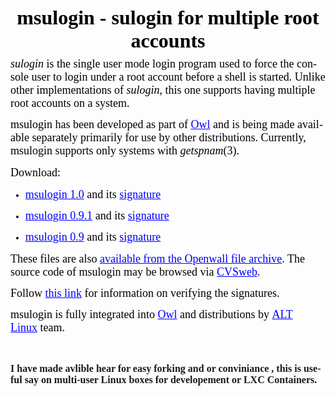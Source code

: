 <html>

<head>
<meta http-equiv=Content-Type content="text/html; charset=windows-1252">
<meta name=Generator content="Microsoft Word 12 (filtered)">
<style>
<!--
 /* Font Definitions */
 @font-face
	{font-family:Wingdings;
	panose-1:5 0 0 0 0 0 0 0 0 0;}
@font-face
	{font-family:"MS Mincho";
	panose-1:2 2 6 9 4 2 5 8 3 4;}
@font-face
	{font-family:"Cambria Math";
	panose-1:2 4 5 3 5 4 6 3 2 4;}
@font-face
	{font-family:Calibri;
	panose-1:2 15 5 2 2 2 4 3 2 4;}
@font-face
	{font-family:"\@MS Mincho";
	panose-1:2 2 6 9 4 2 5 8 3 4;}
 /* Style Definitions */
 p.MsoNormal, li.MsoNormal, div.MsoNormal
	{margin-top:0in;
	margin-right:0in;
	margin-bottom:10.0pt;
	margin-left:0in;
	line-height:115%;
	font-size:11.0pt;
	font-family:"Calibri","sans-serif";}
h1
	{mso-style-link:"Heading 1 Char";
	margin-right:0in;
	margin-left:0in;
	font-size:24.0pt;
	font-family:"Times New Roman","serif";
	font-weight:bold;}
a:link, span.MsoHyperlink
	{color:blue;
	text-decoration:underline;}
a:visited, span.MsoHyperlinkFollowed
	{color:purple;
	text-decoration:underline;}
p
	{margin-right:0in;
	margin-left:0in;
	font-size:12.0pt;
	font-family:"Times New Roman","serif";}
span.Heading1Char
	{mso-style-name:"Heading 1 Char";
	mso-style-link:"Heading 1";
	font-family:"Times New Roman","serif";
	font-weight:bold;}
span.apple-converted-space
	{mso-style-name:apple-converted-space;}
.MsoPapDefault
	{margin-bottom:10.0pt;
	line-height:115%;}
@page WordSection1
	{size:8.5in 11.0in;
	margin:1.0in 1.0in 1.0in 1.0in;}
div.WordSection1
	{page:WordSection1;}
 /* List Definitions */
 ol
	{margin-bottom:0in;}
ul
	{margin-bottom:0in;}
-->
</style>

</head>

<body lang=EN-US link=blue vlink=purple>

<div class=WordSection1>

<p class=MsoNormal align=center style='margin:6.0pt;text-align:center;
line-height:normal'><b><span style='font-size:24.0pt;font-family:"Times New Roman","serif";
color:black'>msulogin - sulogin for multiple root accounts</span></b></p>

<p class=MsoNormal style='line-height:normal'><i><span style='font-size:13.5pt;
font-family:"Times New Roman","serif";color:black'>sulogin</span></i><span
style='font-size:13.5pt;font-family:"Times New Roman","serif";color:black'>&nbsp;</span><span
style='font-size:13.5pt;font-family:"Times New Roman","serif";color:black'>is
the single user mode login program used to force the console user to login
under a root account before a shell is started. Unlike other implementations of</span><span
style='font-size:13.5pt;font-family:"Times New Roman","serif";color:black'>&nbsp;</span><i><span
style='font-size:13.5pt;font-family:"Times New Roman","serif";color:black'>sulogin</span></i><span
style='font-size:13.5pt;font-family:"Times New Roman","serif";color:black'>,
this one supports having multiple root accounts on a system.</span></p>

<p class=MsoNormal style='line-height:normal'><span style='font-size:13.5pt;
font-family:"Times New Roman","serif";color:black'>msulogin has been developed
as part of</span><span style='font-size:13.5pt;font-family:"Times New Roman","serif";
color:black'>&nbsp;</span><span style='font-size:13.5pt;font-family:"Times New Roman","serif";
color:black'><a href="http://www.openwall.com/Owl/"><span style='text-decoration:
none'>Owl</span></a></span><span style='font-size:13.5pt;font-family:"Times New Roman","serif";
color:black'>&nbsp;</span><span style='font-size:13.5pt;font-family:"Times New Roman","serif";
color:black'>and is being made available separately primarily for use by other
distributions. Currently, msulogin supports only systems with</span><span
style='font-size:13.5pt;font-family:"Times New Roman","serif";color:black'>&nbsp;</span><i><span
style='font-size:13.5pt;font-family:"Times New Roman","serif";color:black'>getspnam</span></i><span
style='font-size:13.5pt;font-family:"Times New Roman","serif";color:black'>(3).</span></p>

<p class=MsoNormal style='line-height:normal'><span style='font-size:13.5pt;
font-family:"Times New Roman","serif";color:black'>Download:</span></p>

<ul type=disc>
 <li class=MsoNormal style='color:black;line-height:normal'><span
     style='font-size:13.5pt;font-family:"Times New Roman","serif"'><a
     href="http://www.openwall.com/msulogin/msulogin-1.0.tar.gz"><span
     style='text-decoration:none'>msulogin 1.0</span></a></span><span
     style='font-size:13.5pt;font-family:"Times New Roman","serif"'>&nbsp;</span><span
     style='font-size:13.5pt;font-family:"Times New Roman","serif"'>and its</span><span
     style='font-size:13.5pt;font-family:"Times New Roman","serif"'>&nbsp;</span><span
     style='font-size:13.5pt;font-family:"Times New Roman","serif"'><a
     href="http://www.openwall.com/msulogin/msulogin-1.0.tar.gz.sign"><span
     style='text-decoration:none'>signature</span></a></span></li>
 <li class=MsoNormal style='color:black;line-height:normal'><span
     style='font-size:13.5pt;font-family:"Times New Roman","serif"'><a
     href="http://www.openwall.com/msulogin/msulogin-0.9.1.tar.gz"><span
     style='text-decoration:none'>msulogin 0.9.1</span></a></span><span
     style='font-size:13.5pt;font-family:"Times New Roman","serif"'>&nbsp;</span><span
     style='font-size:13.5pt;font-family:"Times New Roman","serif"'>and its</span><span
     style='font-size:13.5pt;font-family:"Times New Roman","serif"'>&nbsp;</span><span
     style='font-size:13.5pt;font-family:"Times New Roman","serif"'><a
     href="http://www.openwall.com/msulogin/msulogin-0.9.1.tar.gz.sign"><span
     style='text-decoration:none'>signature</span></a></span></li>
 <li class=MsoNormal style='color:black;line-height:normal'><span
     style='font-size:13.5pt;font-family:"Times New Roman","serif"'><a
     href="http://www.openwall.com/msulogin/msulogin-0.9.tar.gz"><span
     style='text-decoration:none'>msulogin 0.9</span></a></span><span
     style='font-size:13.5pt;font-family:"Times New Roman","serif"'>&nbsp;</span><span
     style='font-size:13.5pt;font-family:"Times New Roman","serif"'>and its</span><span
     style='font-size:13.5pt;font-family:"Times New Roman","serif"'>&nbsp;</span><span
     style='font-size:13.5pt;font-family:"Times New Roman","serif"'><a
     href="http://www.openwall.com/msulogin/msulogin-0.9.tar.gz.sign"><span
     style='text-decoration:none'>signature</span></a></span></li>
</ul>

<p class=MsoNormal style='line-height:normal'><span style='font-size:13.5pt;
font-family:"Times New Roman","serif";color:black'>These files are also</span><span
style='font-size:13.5pt;font-family:"Times New Roman","serif";color:black'>&nbsp;</span><span
style='font-size:13.5pt;font-family:"Times New Roman","serif";color:black'><a
href="http://download.openwall.net/pub/projects/msulogin/"><span
style='text-decoration:none'>available from the Openwall file archive</span></a>.
The source code of msulogin may be browsed via</span><span style='font-size:
13.5pt;font-family:"Times New Roman","serif";color:black'>&nbsp;</span><span
style='font-size:13.5pt;font-family:"Times New Roman","serif";color:black'><a
href="http://cvsweb.openwall.com/msulogin"><span style='text-decoration:none'>CVSweb</span></a>.</span></p>

<p class=MsoNormal style='line-height:normal'><span style='font-size:13.5pt;
font-family:"Times New Roman","serif";color:black'>Follow</span><span
style='font-size:13.5pt;font-family:"Times New Roman","serif";color:black'>&nbsp;</span><span
style='font-size:13.5pt;font-family:"Times New Roman","serif";color:black'><a
href="http://www.openwall.com/signatures/"><span style='text-decoration:none'>this
link</span></a></span><span style='font-size:13.5pt;font-family:"Times New Roman","serif";
color:black'>&nbsp;</span><span style='font-size:13.5pt;font-family:"Times New Roman","serif";
color:black'>for information on verifying the signatures.</span></p>

<p class=MsoNormal style='line-height:normal'><span style='font-size:13.5pt;
font-family:"Times New Roman","serif";color:black'>msulogin is fully integrated
into</span><span style='font-size:13.5pt;font-family:"Times New Roman","serif";
color:black'>&nbsp;</span><span style='font-size:13.5pt;font-family:"Times New Roman","serif";
color:black'><a href="http://www.openwall.com/Owl/"><span style='text-decoration:
none'>Owl</span></a></span><span style='font-size:13.5pt;font-family:"Times New Roman","serif";
color:black'>&nbsp;</span><span style='font-size:13.5pt;font-family:"Times New Roman","serif";
color:black'>and distributions by</span><span style='font-size:13.5pt;
font-family:"Times New Roman","serif";color:black'>&nbsp;</span><span
style='font-size:13.5pt;font-family:"Times New Roman","serif";color:black'><a
href="http://www.altlinux.com/"><span style='text-decoration:none'>ALT Linux</span></a></span><span
style='font-size:13.5pt;font-family:"Times New Roman","serif";color:black'>&nbsp;</span><span
style='font-size:13.5pt;font-family:"Times New Roman","serif";color:black'>team.</span></p>

<p class=MsoNormal>&nbsp;</p>

</div>

</body>

</html>


<b> I have made avlible hear for easy forking and or conviniance , this is useful say on multi-user Linux boxes for developement or LXC Containers. <b>
